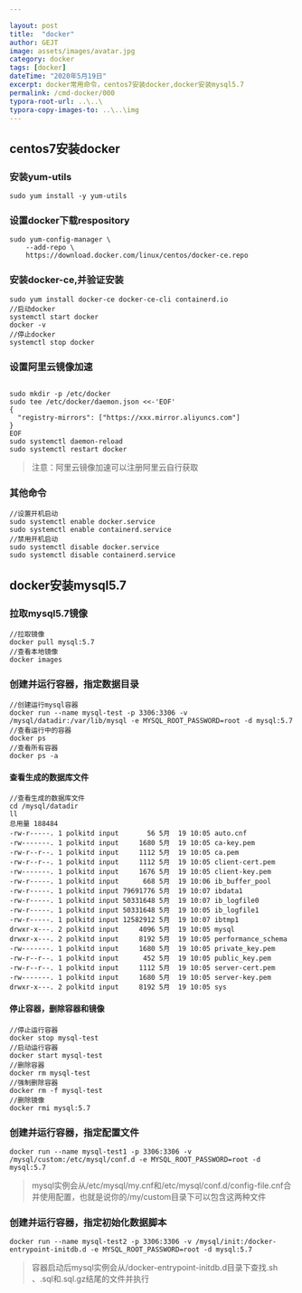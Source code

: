 ```yaml
---

layout: post
title:  "docker"
author: GEJT
image: assets/images/avatar.jpg
category: docker
tags: [docker]
dateTime: "2020年5月19日"
excerpt: docker常用命令，centos7安装docker,docker安装mysql5.7
permalink: /cmd-docker/000
typora-root-url: ..\..\
typora-copy-images-to: ..\..\img
---
```


## centos7安装docker

### 安装yum-utils

```
sudo yum install -y yum-utils
```
### 设置docker下载respository
```
sudo yum-config-manager \
    --add-repo \
    https://download.docker.com/linux/centos/docker-ce.repo

```
### 安装docker-ce,并验证安装

```
sudo yum install docker-ce docker-ce-cli containerd.io
//启动docker
systemctl start docker
docker -v
//停止docker
systemctl stop docker
```

### 设置阿里云镜像加速

```

sudo mkdir -p /etc/docker
sudo tee /etc/docker/daemon.json <<-'EOF'
{
  "registry-mirrors": ["https://xxx.mirror.aliyuncs.com"]
}
EOF
sudo systemctl daemon-reload
sudo systemctl restart docker

```

> 注意：阿里云镜像加速可以注册阿里云自行获取

### 其他命令

```
//设置开机启动
sudo systemctl enable docker.service
sudo systemctl enable containerd.service
//禁用开机启动
sudo systemctl disable docker.service
sudo systemctl disable containerd.service
```

## docker安装mysql5.7
### 拉取mysql5.7镜像

```
//拉取镜像
docker pull mysql:5.7
//查看本地镜像
docker images
```
### 创建并运行容器，指定数据目录
```
//创建运行mysql容器
docker run --name mysql-test -p 3306:3306 -v /mysql/datadir:/var/lib/mysql -e MYSQL_ROOT_PASSWORD=root -d mysql:5.7
//查看运行中的容器
docker ps
//查看所有容器
docker ps -a
```
#### 查看生成的数据库文件

```
//查看生成的数据库文件
cd /mysql/datadir
ll
总用量 188484
-rw-r-----. 1 polkitd input       56 5月  19 10:05 auto.cnf
-rw-------. 1 polkitd input     1680 5月  19 10:05 ca-key.pem
-rw-r--r--. 1 polkitd input     1112 5月  19 10:05 ca.pem
-rw-r--r--. 1 polkitd input     1112 5月  19 10:05 client-cert.pem
-rw-------. 1 polkitd input     1676 5月  19 10:05 client-key.pem
-rw-r-----. 1 polkitd input      668 5月  19 10:06 ib_buffer_pool
-rw-r-----. 1 polkitd input 79691776 5月  19 10:07 ibdata1
-rw-r-----. 1 polkitd input 50331648 5月  19 10:07 ib_logfile0
-rw-r-----. 1 polkitd input 50331648 5月  19 10:05 ib_logfile1
-rw-r-----. 1 polkitd input 12582912 5月  19 10:07 ibtmp1
drwxr-x---. 2 polkitd input     4096 5月  19 10:05 mysql
drwxr-x---. 2 polkitd input     8192 5月  19 10:05 performance_schema
-rw-------. 1 polkitd input     1680 5月  19 10:05 private_key.pem
-rw-r--r--. 1 polkitd input      452 5月  19 10:05 public_key.pem
-rw-r--r--. 1 polkitd input     1112 5月  19 10:05 server-cert.pem
-rw-------. 1 polkitd input     1680 5月  19 10:05 server-key.pem
drwxr-x---. 2 polkitd input     8192 5月  19 10:05 sys
```

#### 停止容器，删除容器和镜像

```
//停止运行容器
docker stop mysql-test
//启动运行容器
docker start mysql-test
//删除容器
docker rm mysql-test
//强制删除容器
docker rm -f mysql-test
//删除镜像
docker rmi mysql:5.7
```



### 创建并运行容器，指定配置文件

```
docker run --name mysql-test1 -p 3306:3306 -v /mysql/custom:/etc/mysql/conf.d -e MYSQL_ROOT_PASSWORD=root -d mysql:5.7
```

> mysql实例会从/etc/mysql/my.cnf和/etc/mysql/conf.d/config-file.cnf合并使用配置，也就是说你的/my/custom目录下可以包含这两种文件

### 创建并运行容器，指定初始化数据脚本

```
docker run --name mysql-test2 -p 3306:3306 -v /mysql/init:/docker-entrypoint-initdb.d -e MYSQL_ROOT_PASSWORD=root -d mysql:5.7
```

> 容器启动后mysql实例会从/docker-entrypoint-initdb.d目录下查找.sh 、.sql和.sql.gz结尾的文件并执行
